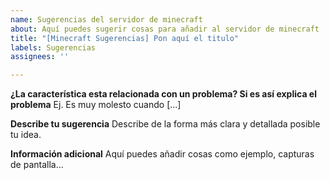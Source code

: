 ```yaml
---
name: Sugerencias del servidor de minecraft
about: Aquí puedes sugerir cosas para añadir al servidor de minecraft
title: "[Minecraft Sugerencias] Pon aquí el titulo"
labels: Sugerencias
assignees: ''

---
```


**¿La característica esta relacionada con un problema? Si es así explica el problema**
Ej. Es muy molesto cuando [...]

**Describe tu sugerencia**
Describe de la forma más clara y detallada posible tu idea.

**Información adicional**
Aquí puedes añadir cosas como ejemplo, capturas de pantalla...
